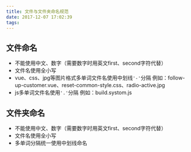 ```yaml
---
title: 文件与文件夹命名规范
date: 2017-12-07 17:02:39
tags:
---
```


## 文件命名

* 不能使用中文、数字（需要数字时用英文first、second字符代替）
* 文件名使用全小写
* vue、css、jpg等图片格式多单词文件名使用中划线`'-'`分隔
    例如：follow-up-customer.vue、reset-common-style.css、radio-active.jpg
* js多单词文件名使用`'.'`分隔
    例如：build.systom.js

## 文件夹命名

* 不能使用中文、数字（需要数字时用英文first、second字符代替）
* 文件名使用全小写
* 多单词分隔统一使用中划线命名